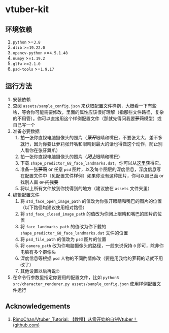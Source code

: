 # vtuber-kit

## 环境依赖

1. `python` >=`3.8`
2. `dlib` >=`19.22.0`
3. `opencv-python` >=`4.5.1.48`
4. `numpy` >=`1.19.2`
5. `glfw` >=`2.1.0`
6. `psd-tools` >=`1.9.17`

## 运行方法

1. 安装依赖
2. 查阅 `assets/sample_config.json` 来获取配置文件样例，大概看一下有些啥，等会你可能需要修改，里面的属性应该很好理解（指那些文件路径，复杂的不用管）。你可以直接用这个样例配置文件（那就先得问我要~~萝莉~~模型）或自己写一个
3. 准备必要数据
    1. 拍一张你直视电脑摄像头的照片（***张开***眼睛和嘴巴，不要张太大，差不多就行，因为你要让萝莉张开嘴和眼睛到最大的话也得做这个动作，防止别人看你在张牙舞爪）
    2. 拍一张你直视电脑摄像头的照片（***闭上***眼睛和嘴巴）
    3. 下载 `shape_predictor_68_face_landmarks.dat`，你可以从[这里](http://dlib.net/files/shape_predictor_68_face_landmarks.dat.bz2)获得它。
    4. 准备一张~~萝莉~~ or 任意 `psd` 图片，以及每个图层的深度信息，深度信息写在配置文件中（见配置文件样例）如果你没有这种图片，你可以自己画 or 找别人画 ~~or 问我要~~
    5. 将以上所有文件放到你找得到的地方（建议放在 `assets` 文件夹里）
4. 编辑配置文件
    1. 将 `std_face_open_image_path` 的值改为你张开眼睛和嘴巴的图片的位置（以下路径均建议使用相对路径）
    2. 将 `std_face_closed_image_path` 的值改为你闭上眼睛和嘴巴的图片的位置
    3. 将 `face_landmarks_path` 的值改为你下载的 `shape_predictor_68_face_landmarks.dat` 文件的位置
    4. 将 `psd_file_path` 的值改为 `psd` 图片的位置
    5. 将 `camera_path` 改为你电脑摄像头的路径，一般来说保持 `0` 即可，除非你电脑有多个摄像头
    6. 深度信息等根据 `psd` 人物的不同酌情修改（要是用我给的萝莉的话就不用改了）
    7. 其他设置以后再说🙄
5. 在命令行参数里指定你要用的配置文件，比如 `python3 src/character_renderer.py assets/sample_config.json` 使用样例配置文件运行

## Acknowledgements

1. [RimoChan/Vtuber_Tutorial: 【教程】从零开始的自制Vtuber！ (github.com)](https://github.com/RimoChan/Vtuber_Tutorial)

